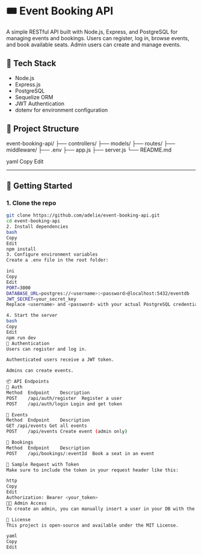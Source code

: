 # 🎟️ Event Booking API

A simple RESTful API built with Node.js, Express, and PostgreSQL for managing events and bookings. Users can register, log in, browse events, and book available seats. Admin users can create and manage events.

## 🔧 Tech Stack

- Node.js
- Express.js
- PostgreSQL
- Sequelize ORM
- JWT Authentication
- dotenv for environment configuration


## 📁 Project Structure

event-booking-api/
├── controllers/
├── models/
├── routes/
├── middleware/
├── .env
├── app.js
├── server.js
└── README.md

yaml
Copy
Edit

---

## 🚀 Getting Started

### 1. Clone the repo

```bash
git clone https://github.com/adelie/event-booking-api.git
cd event-booking-api
2. Install dependencies
bash
Copy
Edit
npm install
3. Configure environment variables
Create a .env file in the root folder:

ini
Copy
Edit
PORT=3000
DATABASE_URL=postgres://<username>:<password>@localhost:5432/eventdb
JWT_SECRET=your_secret_key
Replace <username> and <password> with your actual PostgreSQL credentials.

4. Start the server
bash
Copy
Edit
npm run dev
🔐 Authentication
Users can register and log in.

Authenticated users receive a JWT token.

Admins can create events.

📦 API Endpoints
🔑 Auth
Method	Endpoint	Description
POST	/api/auth/register	Register a user
POST	/api/auth/login	Login and get token

📅 Events
Method	Endpoint	Description
GET	/api/events	Get all events
POST	/api/events	Create event (admin only)

📌 Bookings
Method	Endpoint	Description
POST	/api/bookings/:eventId	Book a seat in an event

🧪 Sample Request with Token
Make sure to include the token in your request header like this:

http
Copy
Edit
Authorization: Bearer <your_token>
🧑‍💻 Admin Access
To create an admin, you can manually insert a user in your DB with the role set to "admin" or modify the registration controller for development purposes.

📃 License
This project is open-source and available under the MIT License.

yaml
Copy
Edit
